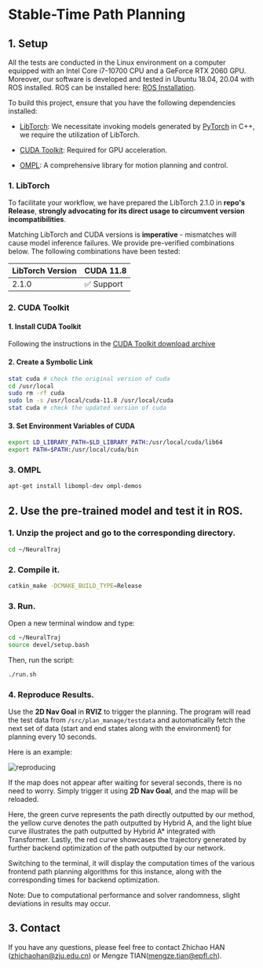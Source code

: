 # Stable-Time Path Planning

## 1. Setup

All the tests are conducted in the Linux environment on a computer equipped with an Intel Core i7-10700 CPU and a GeForce RTX 2060 GPU.
Moreover, our software is developed and tested in Ubuntu 18.04, 20.04 with ROS installed.
ROS can be installed here: [ROS Installation](http://wiki.ros.org/ROS/Installation).

To build this project, ensure that you have the following dependencies installed:&#x20;

- [LibTorch](https://pytorch.org/): We necessitate invoking models generated by [PyTorch](https://pytorch.org/get-started/locally/) in C++, we require the utilization of LibTorch.

- [CUDA Toolkit](https://developer.nvidia.com/cuda-toolkit): Required for GPU acceleration.

- [OMPL](https://ompl.kavrakilab.org/): A comprehensive library for motion planning and control.


### 1. LibTorch

To facilitate your workflow, we have prepared the LibTorch 2.1.0 in **repo's Release**, **strongly advocating for its direct usage to circumvent version incompatibilities**.

Matching LibTorch and CUDA versions is **imperative** - mismatches will cause model inference failures. We provide pre-verified combinations below.
The following combinations have been tested:

<div align="center">

| LibTorch Version | CUDA 11.8       |
|-----------------|-----------------|
| 2.1.0            | ✅ Support      |

</div>

### 2. CUDA Toolkit
#### 1. Install CUDA Toolkit
Following the instructions in the [CUDA Toolkit download archive](https://developer.nvidia.com/cuda-11-8-0-download-archive)

#### 2. Create a Symbolic Link

   ```bash
   stat cuda # check the original version of cuda
   cd /usr/local
   sudo rm -rf cuda
   sudo ln -s /usr/local/cuda-11.8 /usr/local/cuda
   stat cuda # check the updated version of cuda
   ```

#### 3. Set Environment Variables of CUDA

   ```bash
   export LD_LIBRARY_PATH=$LD_LIBRARY_PATH:/usr/local/cuda/lib64
   export PATH=$PATH:/usr/local/cuda/bin
   ```

### 3. OMPL

   ```bash
   apt-get install libompl-dev ompl-demos
   ```

## 2. Use the pre-trained model and test it in ROS.

### 1. Unzip the project and go to the corresponding directory.

   ```bash
   cd ~/NeuralTraj
   ```

### 2. Compile it.

   ```bash
   catkin_make -DCMAKE_BUILD_TYPE=Release
   ```
   
### 3. Run.

   Open a new terminal window and type:

   ```bash
   cd ~/NeuralTraj
   source devel/setup.bash
   ```

   Then, run the script:

   ```bash
   ./run.sh 
   ```

### 4. Reproduce Results.

Use the **2D Nav Goal** in **RVIZ** to trigger the planning. The program will read the test data from `/src/plan_manage/testdata` and 	automatically fetch the next set of data (start and end states along with the environment) for planning every 10 seconds.

​Here is an example:

![reproducing](figs/reproducing.gif)

​If the map does not appear after waiting for several seconds, there is no need to worry. Simply trigger it using **2D Nav Goal**, and the map will be reloaded.

​Here, the green curve represents the path directly outputted by our method, the yellow curve denotes the path outputted by Hybrid A, and the light blue curve illustrates the path outputted by Hybrid A* integrated with Transformer. Lastly, the red curve showcases the trajectory generated by further backend optimization of the path outputted by our network. 

​Switching to the terminal, it will display the computation times of the various frontend path planning algorithms for this instance, along with the corresponding times for backend optimization.

​Note: Due to computational performance and solver randomness, slight deviations in results may occur.

## 3. Contact

If you have any questions, please feel free to contact Zhichao HAN (<zhichaohan@zju.edu.cn>) or Mengze TIAN(<mengze.tian@epfl.ch>).
